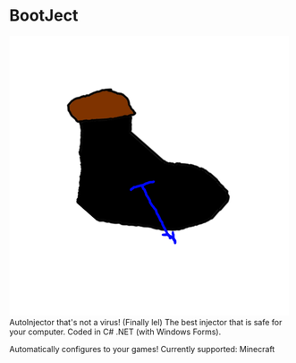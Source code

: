 # BootJect
![logo](https://github.com/AcaiBerii/BootJect/blob/master/help.png?raw=true)
AutoInjector that's not a virus! (Finally lel)
The best injector that is safe for your computer. Coded in C# .NET (with Windows Forms).

Automatically configures to your games!
Currently supported:
Minecraft

